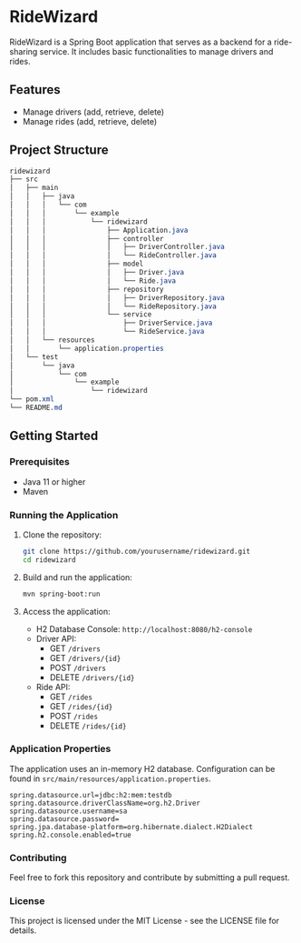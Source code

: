 # RideWizard

RideWizard is a Spring Boot application that serves as a backend for a ride-sharing service. It includes basic functionalities to manage drivers and rides.

## Features

- Manage drivers (add, retrieve, delete)
- Manage rides (add, retrieve, delete)

## Project Structure
```css
ridewizard
├── src
│   ├── main
│   │   ├── java
│   │   │   └── com
│   │   │       └── example
│   │   │           └── ridewizard
│   │   │               ├── Application.java
│   │   │               ├── controller
│   │   │               │   ├── DriverController.java
│   │   │               │   └── RideController.java
│   │   │               ├── model
│   │   │               │   ├── Driver.java
│   │   │               │   └── Ride.java
│   │   │               ├── repository
│   │   │               │   ├── DriverRepository.java
│   │   │               │   └── RideRepository.java
│   │   │               └── service
│   │   │                   ├── DriverService.java
│   │   │                   └── RideService.java
│   │   └── resources
│   │       └── application.properties
│   └── test
│       └── java
│           └── com
│               └── example
│                   └── ridewizard
└── pom.xml
└── README.md
```

## Getting Started

### Prerequisites

- Java 11 or higher
- Maven

### Running the Application

1. Clone the repository:

    ```bash
    git clone https://github.com/yourusername/ridewizard.git
    cd ridewizard
    ```

2. Build and run the application:

    ```bash
    mvn spring-boot:run
    ```

3. Access the application:

    - H2 Database Console: `http://localhost:8080/h2-console`
    - Driver API:
        - GET `/drivers`
        - GET `/drivers/{id}`
        - POST `/drivers`
        - DELETE `/drivers/{id}`
    - Ride API:
        - GET `/rides`
        - GET `/rides/{id}`
        - POST `/rides`
        - DELETE `/rides/{id}`

### Application Properties

The application uses an in-memory H2 database. Configuration can be found in `src/main/resources/application.properties`.

```properties
spring.datasource.url=jdbc:h2:mem:testdb
spring.datasource.driverClassName=org.h2.Driver
spring.datasource.username=sa
spring.datasource.password=
spring.jpa.database-platform=org.hibernate.dialect.H2Dialect
spring.h2.console.enabled=true
```

### Contributing
Feel free to fork this repository and contribute by submitting a pull request.

### License
This project is licensed under the MIT License - see the LICENSE file for details.